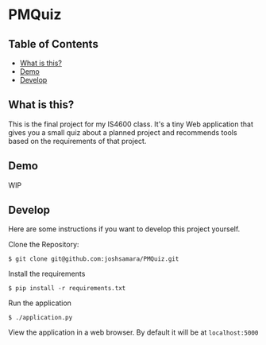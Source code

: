 # PMQuiz

## Table of Contents
* [What is this?](#what-is-this-)
* [Demo](#demo)
* [Develop](#develop)

## What is this?
This is the final project for my IS4600 class. It's a tiny Web application that
gives you a small quiz about a planned project and recommends tools based on the
requirements of that project.

## Demo
WIP

## Develop
Here are some instructions if you want to develop this project yourself.

Clone the Repository:

    $ git clone git@github.com:joshsamara/PMQuiz.git

Install the requirements

    $ pip install -r requirements.txt

Run the application

    $ ./application.py

View the application in a web browser. By default it will be at
`localhost:5000`
